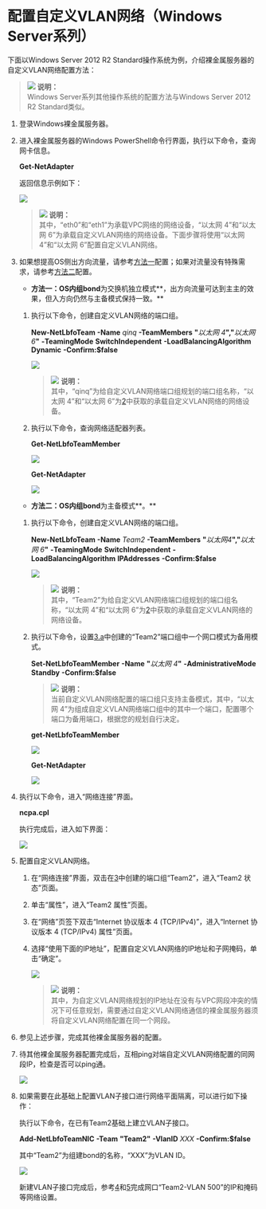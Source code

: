 # 配置自定义VLAN网络（Windows Server系列）<a name="bms_01_0048"></a>

下面以Windows Server 2012 R2 Standard操作系统为例，介绍裸金属服务器的自定义VLAN网络配置方法：

>![](public_sys-resources/icon-note.gif) **说明：**   
>Windows Server系列其他操作系统的配置方法与Windows Server 2012 R2 Standard类似。  

1.  登录Windows裸金属服务器。
2.  <a name="li11441348154412"></a>进入裸金属服务器的Windows PowerShell命令行界面，执行以下命令，查询网卡信息。

    **Get-NetAdapter**

    返回信息示例如下：

    ![](figures/Get-NetAdapter命令示例.png)

    >![](public_sys-resources/icon-note.gif) **说明：**   
    >其中，“eth0”和“eth1”为承载VPC网络的网络设备，“以太网 4”和“以太网 6”为承载自定义VLAN网络的网络设备。下面步骤将使用“以太网 4”和“以太网 6”配置自定义VLAN网络。  

3.  <a name="li202764020268"></a>如果想提高OS侧出方向流量，请参考[方法一](#li7981720132719)配置；如果对流量没有特殊需求，请参考[方法二](#li15395216102810)配置。
    -   <a name="li7981720132719"></a>**方法一：OS内组bond**为交换机独立模式**，出方向流量可达到主主的效果，但入方向仍然与主备模式保持一致。**

    1.  执行以下命令，创建自定义VLAN网络的端口组。

        **New-NetLbfoTeam** **-Name** _qinq_ **-TeamMembers** **"**_以太网 4_**","**_以太网 6_**"** **-TeamingMode** **SwitchIndependent** **-LoadBalancingAlgorithm** **Dynamic** **-Confirm:$false**

        ![](figures/创建端口组命令示例.png)

        >![](public_sys-resources/icon-note.gif) **说明：**   
        >其中，“qinq”为给自定义VLAN网络端口组规划的端口组名称，“以太网 4”和“以太网 6”为[2](#li11441348154412)中获取的承载自定义VLAN网络的网络设备。  

    2.  执行以下命令，查询网络适配器列表。

        **Get-NetLbfoTeamMember**

        ![](figures/查询网络适配器命令示例.png)

        **Get-NetAdapter**

        ![](figures/查询网络适配器命令示例-4.png)

    -   <a name="li15395216102810"></a>**方法二：OS内组bond**为主备模式**。**

    1.  <a name="li125519380337"></a>执行以下命令，创建自定义VLAN网络的端口组。

        **New-NetLbfoTeam** **-Name** _Team2_ **-TeamMembers** **"**_以太网4_**","**_以太网 6_**"** **-TeamingMode** **SwitchIndependent** **-LoadBalancingAlgorithm** **IPAddresses** **-Confirm:$false**

        ![](figures/创建端口组命令示例2.png)

        >![](public_sys-resources/icon-note.gif) **说明：**   
        >其中，“Team2”为给自定义VLAN网络端口组规划的端口组名称，“以太网 4”和“以太网 6”为[2](#li11441348154412)中获取的承载自定义VLAN网络的网络设备。  

    2.  执行以下命令，设置[3.a](#li125519380337)中创建的“Team2”端口组中一个网口模式为备用模式。

        **Set-NetLbfoTeamMember** **-Name** **"**_以太网 4_**"** **-AdministrativeMode** **Standby** **-Confirm:$false**

        >![](public_sys-resources/icon-note.gif) **说明：**   
        >当前自定义VLAN网络配置的端口组只支持主备模式，其中，“以太网 4”为组成自定义VLAN网络端口组中的其中一个端口，配置哪个端口为备用端口，根据您的规划自行决定。  

        **get-NetLbfoTeamMember**

        ![](figures/查询网络接口命令示例2.png)

        **Get-NetAdapter**

        ![](figures/查询网络适配器命令示例2.png)

4.  <a name="li1133314684418"></a>执行以下命令，进入“网络连接”界面。

    **ncpa.cpl**

    执行完成后，进入如下界面：

    ![](figures/网络连接界面.png)

5.  <a name="li129292252615"></a>配置自定义VLAN网络。
    1.  在“网络连接”界面，双击在[3](#li202764020268)中创建的端口组“Team2”，进入“Team2 状态”页面。
    2.  单击“属性”，进入“Team2 属性”页面。
    3.  在“网络”页签下双击“Internet 协议版本 4 \(TCP/IPv4\)”，进入“Internet 协议版本 4 \(TCP/IPv4\) 属性”页面。
    4.  选择“使用下面的IP地址”，配置自定义VLAN网络的IP地址和子网掩码，单击“确定”。

        ![](figures/Internet协议属性.png)

        >![](public_sys-resources/icon-note.gif) **说明：**   
        >其中，为自定义VLAN网络规划的IP地址在没有与VPC网段冲突的情况下可任意规划，需要通过自定义VLAN网络通信的裸金属服务器须将自定义VLAN网络配置在同一个网段。  


6.  参见上述步骤，完成其他裸金属服务器的配置。
7.  待其他裸金属服务器配置完成后，互相ping对端自定义VLAN网络配置的同网段IP，检查是否可以ping通。

    ![](figures/网络连通性验证（Windows）.png)

8.  如果需要在此基础上配置VLAN子接口进行网络平面隔离，可以进行如下操作：

    执行以下命令，在已有Team2基础上建立VLAN子接口。

    **Add-NetLbfoTeamNIC** **-Team** **"Team2"** **-VlanID** _XXX_ **-Confirm:$false**

    其中“Team2”为组建bond的名称，“XXX”为VLAN ID。

    ![](figures/11.png)

    新建VLAN子接口完成后，参考[4](#li1133314684418)和[5](#li129292252615)完成网口“Team2-VLAN 500”的IP和掩码等网络设置。


